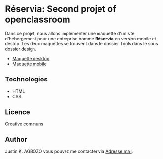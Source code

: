 # Réservia: Second projet of openclassroom

Dans ce projet, nous allons implémenter une maquette d'un site d'hébergement pour une entreprise
nommé **Réservia** en version mobile et destop. Les deux maquettes se trouvent dans le dossier 
Tools dans le sous dossier design.
- [Maquette desktop](https://armellelelarge.com/images/projects/2021-08-17-reservia-project/desktop.png)
- [Maquette mobile](https://armellelelarge.com/images/projects/2021-08-17-reservia-project/mobile.png)

## Technologies
- HTML
- CSS

## Licence
Creative communs

## Author
Justin K. AGBOZO
vous pouvez me contacter via [Adresse mail](mailto:agbozojustin42@gmail.com).